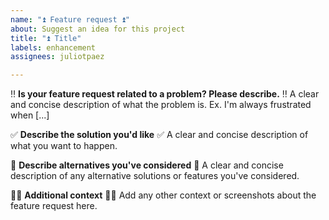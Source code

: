 ```yaml
---
name: "⏫ Feature request ⏫"
about: Suggest an idea for this project
title: "⏫ Title"
labels: enhancement
assignees: juliotpaez

---
```


‼️ **Is your feature request related to a problem? Please describe.** ‼️
A clear and concise description of what the problem is. Ex. I'm always frustrated when [...]

✅ **Describe the solution you'd like** ✅
A clear and concise description of what you want to happen.

🔀 **Describe alternatives you've considered** 🔀
A clear and concise description of any alternative solutions or features you've considered.

🕵️‍♂️ **Additional context** 🕵️‍♀️
Add any other context or screenshots about the feature request here.
